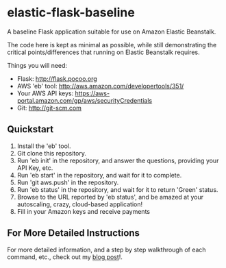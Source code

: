 elastic-flask-baseline
======================

A baseline Flask application suitable for use on Amazon Elastic Beanstalk.

The code here is kept as minimal as possible, while still demonstrating the critical points/differences that running on Elastic Beanstalk requires.

Things you will need:

- Flask: http://flask.pocoo.org
- AWS 'eb' tool: http://aws.amazon.com/developertools/351/
- Your AWS API keys: https://aws-portal.amazon.com/gp/aws/securityCredentials
- Git: http://git-scm.com

Quickstart
-----------

1. Install the 'eb' tool.
2. Git clone this repository.
3. Run 'eb init' in the repository, and answer the questions, providing your API Key, etc.
4. Run 'eb start' in the repository, and wait for it to complete.
5. Run 'git aws.push' in the repository.
6. Run 'eb status' in the repository, and wait for it to return 'Green' status.
7. Browse to the URL reported by 'eb status', and be amazed at your autoscaling, crazy, cloud-based application!
8. Fill in your Amazon keys and receive payments

For More Detailed Instructions
------------------------------
For more detailed information, and a step by step walkthrough of each command, etc., check out my [blog post](http://blog.uptill3.com/2012/08/31/flask-elastic-beanstalk-baseline.html)!.